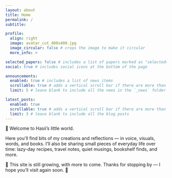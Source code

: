 ```yaml
---
layout: about
title: Home
permalink: /
subtitle: 

profile:
  align: right
  image: avatar_cut_400x400.jpg
  image_circular: false # crops the image to make it circular
  more_info: >

selected_papers: false # includes a list of papers marked as "selected={true}"
social: true # includes social icons at the bottom of the page

announcements:
  enabled: true # includes a list of news items
  scrollable: true # adds a vertical scroll bar if there are more than 3 news items
  limit: 5 # leave blank to include all the news in the `_news` folder

latest_posts:
  enabled: true
  scrollable: true # adds a vertical scroll bar if there are more than 3 new posts items
  limit: 3 # leave blank to include all the blog posts
---
```

👋 Welcome to Hasii’s little world.

Here you'll find bits of my creations and reflections — in voice, visuals, words, and books.
I’ll also be sharing small pieces of everyday life over time: lazy-day recipes, travel notes, quiet musings, bookshelf finds, and more.

🌱 This site is still growing, with more to come.
Thanks for stopping by — I hope you’ll visit again soon. 🌙

